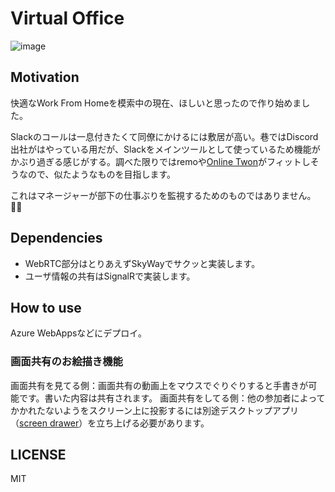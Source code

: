 # Virtual Office

![image](https://user-images.githubusercontent.com/1011232/79879948-52bf8f00-842a-11ea-9b5b-53676965855a.png)

## Motivation

快適なWork From Homeを模索中の現在、ほしいと思ったので作り始めました。

Slackのコールは一息付きたくて同僚にかけるには敷居が高い。巷ではDiscord出社がはやっている用だが、Slackをメインツールとして使っているため機能がかぶり過ぎる感じがする。調べた限りではremoや[Online Twon](https://hn.town.siempre.io/)がフィットしそうなので、似たようなものを目指します。

これはマネージャーが部下の仕事ぶりを監視するためのものではありません。🙅‍♂️

## Dependencies

+ WebRTC部分はとりあえずSkyWayでサクッと実装します。
+ ユーザ情報の共有はSignalRで実装します。

## How to use

Azure WebAppsなどにデプロイ。

### 画面共有のお絵描き機能

画面共有を見てる側：画面共有の動画上をマウスでぐりぐりすると手書きが可能です。書いた内容は共有されます。
画面共有をしてる側：他の参加者によってかかれたないようをスクリーン上に投影するには別途デスクトップアプリ（[screen drawer](https://github.com/iwate/screen-drawer/)）を立ち上げる必要があります。

## LICENSE

MIT
